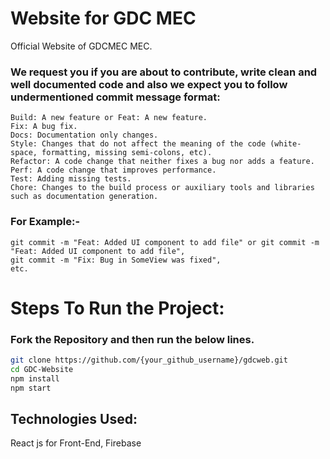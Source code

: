 # Website for GDC MEC

Official Website of GDCMEC MEC.

### We request you if you are about to contribute, write clean and well documented code and also we expect you to follow undermentioned commit message format:

    Build: A new feature or Feat: A new feature.
    Fix: A bug fix.
    Docs: Documentation only changes.
    Style: Changes that do not affect the meaning of the code (white-space, formatting, missing semi-colons, etc).
    Refactor: A code change that neither fixes a bug nor adds a feature.
    Perf: A code change that improves performance.
    Test: Adding missing tests.
    Chore: Changes to the build process or auxiliary tools and libraries such as documentation generation.

### For Example:-

    git commit -m "Feat: Added UI component to add file" or git commit -m "Feat: Added UI component to add file",
    git commit -m "Fix: Bug in SomeView was fixed",
    etc.

# Steps To Run the Project:

### Fork the Repository and then run the below lines.

```bash
git clone https://github.com/{your_github_username}/gdcweb.git
cd GDC-Website
npm install
npm start
```

## Technologies Used:

React js for Front-End, Firebase
